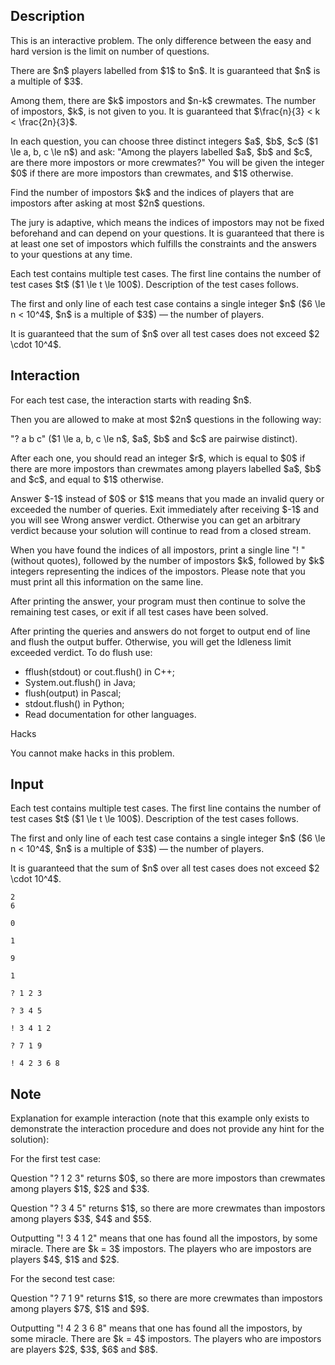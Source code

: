 ## Description

<div><p><span class="tex-font-style-it">This is an interactive problem. The only difference between the easy and hard version is the limit on number of questions.</span></p><p>There are $n$ players labelled from $1$ to $n$. <span class="tex-font-style-bf">It is guaranteed that $n$ is a multiple of $3$.</span></p><p>Among them, there are $k$ impostors and $n-k$ crewmates. The number of impostors, $k$, is not given to you. <span class="tex-font-style-bf">It is guaranteed that $\frac{n}{3} &lt; k &lt; \frac{2n}{3}$.</span></p><p>In each question, you can choose three distinct integers $a$, $b$, $c$ ($1 \le a, b, c \le n$) and ask: "Among the players labelled $a$, $b$ and $c$, are there more impostors or more crewmates?" You will be given the integer $0$ if there are more impostors than crewmates, and $1$ otherwise.</p><p>Find the number of impostors $k$ and the indices of players that are impostors after asking at most $2n$ questions.</p><p>The jury is <span class="tex-font-style-bf">adaptive</span>, which means the indices of impostors may not be fixed beforehand and can depend on your questions. It is guaranteed that there is at least one set of impostors which fulfills the constraints and the answers to your questions at any time.</p></div><div class="input-specification"><p>Each test contains multiple test cases. The first line contains the number of test cases $t$ ($1 \le t \le 100$). Description of the test cases follows.</p><p>The first and only line of each test case contains a single integer $n$ ($6 \le n &lt; 10^4$, $n$ is a multiple of $3$) — the number of players.</p><p>It is guaranteed that the sum of $n$ over all test cases does not exceed $2 \cdot 10^4$.</p></div><div><h2>Interaction</h2><p>For each test case, the interaction starts with reading $n$.</p><p>Then you are allowed to make at most $2n$ questions in the following way:</p><p>"<span class="tex-font-style-tt">? a b c</span>" ($1 \le a, b, c \le n$, $a$, $b$ and $c$ are pairwise distinct).</p><p>After each one, you should read an integer $r$, which is equal to $0$ if there are more impostors than crewmates among players labelled $a$, $b$ and $c$, and equal to $1$ otherwise.</p><p>Answer $-1$ instead of $0$ or $1$ means that you made an invalid query or exceeded the number of queries. Exit immediately after receiving $-1$ and you will see <span class="tex-font-style-tt">Wrong answer</span> verdict. Otherwise you can get an arbitrary verdict because your solution will continue to read from a closed stream.</p><p>When you have found the indices of all impostors, print a single line "<span class="tex-font-style-tt">! </span>" (without quotes), followed by the number of impostors $k$, followed by $k$ integers representing the indices of the impostors. Please note that you must print all this information on the same line. </p><p>After printing the answer, your program must then continue to solve the remaining test cases, or exit if all test cases have been solved.</p><p>After printing the queries and answers do not forget to output end of line and flush the output buffer. Otherwise, you will get the <span class="tex-font-style-tt">Idleness limit exceeded</span> verdict. To do flush use:</p><ul> <li> <span class="tex-font-style-tt">fflush(stdout)</span> or <span class="tex-font-style-tt">cout.flush()</span> in C++; </li><li> <span class="tex-font-style-tt">System.out.flush()</span> in Java; </li><li> <span class="tex-font-style-tt">flush(output)</span> in Pascal; </li><li> <span class="tex-font-style-tt">stdout.flush()</span> in Python; </li><li> Read documentation for other languages. </li></ul><p><span class="tex-font-style-bf">Hacks</span></p><p>You cannot make hacks in this problem.</p></div>

## Input

<p>Each test contains multiple test cases. The first line contains the number of test cases $t$ ($1 \le t \le 100$). Description of the test cases follows.</p><p>The first and only line of each test case contains a single integer $n$ ($6 \le n &lt; 10^4$, $n$ is a multiple of $3$) — the number of players.</p><p>It is guaranteed that the sum of $n$ over all test cases does not exceed $2 \cdot 10^4$.</p>





```input1
2
6

0

1

9

1
```




```output1
? 1 2 3

? 3 4 5

! 3 4 1 2

? 7 1 9

! 4 2 3 6 8
```



## Note

<p>Explanation for example interaction (note that this example only exists to demonstrate the interaction procedure and does not provide any hint for the solution):</p><p>For the first test case:</p><p>Question "<span class="tex-font-style-tt">? 1 2 3</span>" returns $0$, so there are more impostors than crewmates among players $1$, $2$ and $3$.</p><p>Question "<span class="tex-font-style-tt">? 3 4 5</span>" returns $1$, so there are more crewmates than impostors among players $3$, $4$ and $5$.</p><p>Outputting "<span class="tex-font-style-tt">! 3 4 1 2</span>" means that one has found all the impostors, by some miracle. There are $k = 3$ impostors. The players who are impostors are players $4$, $1$ and $2$.</p><p>For the second test case:</p><p>Question "<span class="tex-font-style-tt">? 7 1 9</span>" returns $1$, so there are more crewmates than impostors among players $7$, $1$ and $9$.</p><p>Outputting "<span class="tex-font-style-tt">! 4 2 3 6 8</span>" means that one has found all the impostors, by some miracle. There are $k = 4$ impostors. The players who are impostors are players $2$, $3$, $6$ and $8$.</p>
